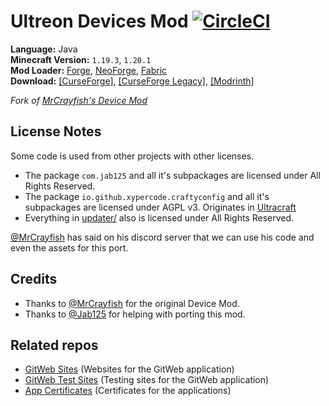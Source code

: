 # Ultreon Devices Mod [![CircleCI](https://dl.circleci.com/status-badge/img/gh/Ultreon/devices-mod/tree/1.19.3-development.svg?style=svg)](https://dl.circleci.com/status-badge/redirect/gh/Ultreon/devices-mod/tree/1.19.3-development)
**Language:** Java  
**Minecraft Version:** `1.19.3`, `1.20.1`  
**Mod Loader:** [Forge](https://files.minecraftforge.net/), [NeoForge](https://neoforged.net/), [Fabric](https://fabricmc.net/)  
**Download:** [[CurseForge]](https://curseforge.com/minecraft/mc-mods/devices-mod), [[CurseForge Legacy]](https://legacy.curseforge.com/minecraft/mc-mods/devices-mod), [[Modrinth]](https://modrinth.com/mod/devices-mod)

*Fork of [MrCrayfish's Device Mod](https://github.com/MrCrayfish/MrCrayfishDeviceMod)*

## License Notes
Some code is used from other projects with other licenses.
* The package `com.jab125` and all it's subpackages are licensed under All Rights Reserved.
* The package `io.github.xypercode.craftyconfig` and all it's subpackages are licensed under AGPL v3.
  Originates in [Ultracraft](https://github.com/Ultreon/ultracraft)
* Everything in [updater/](updater) also is licensed under All Rights Reserved.

[@MrCrayfish](https://github.com/MrCrayfish) has said on his discord server that we can use his code and even the assets for this port.


## Credits
* Thanks to [@MrCrayfish](https://github.com/MrCrayfish) for the original Device Mod.
* Thanks to [@Jab125](https://github.com/Jab125) for helping with porting this mod.

## Related repos
* [GitWeb Sites](https://github.com/Ultreon/gitweb-sites) (Websites for the GitWeb application)
* [GitWeb Test Sites](https://github.com/Jab125/gitweb-sites) (Testing sites for the GitWeb application)
* [App Certificates](https://github.com/Ultreon/device-mod-certificates) (Certificates for the applications)
